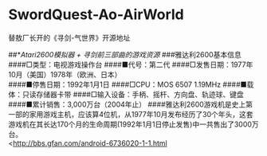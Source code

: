 # SwordQuest-Ao-AirWorld
替敖厂长开的《寻剑-气世界》开源地址

##**Atari2600模拟器 + 寻剑前三部曲的游戏资源*
###雅达利2600基本信息 
####□类型：电视游戏操作台 
####■代号：第二代 
####□发售日期：1977年10月（美国）1978年（欧洲、日本）  
####■停售日期：1992年1月1日 
####□CPU：MOS 6507 1.19MHz 
####■载体：只读存储器卡带 
####□输入设备：手柄、摇杆、方向盘、轨迹球、键盘  
####■累计销售：3,000万台（2004年止） 
####雅达利2600游戏机是史上第一部的家用游戏主机，应该算4位机，从1977年10月发布经历了30个年头，这套游戏机在其长达170个月的生命周期(1992年1月1日停止发售)中一共售出了3000万台。  
<http://bbs.gfan.com/android-6736020-1-1.html

